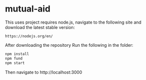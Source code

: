 # mutual-aid
This uses project requires node.js, navigate to the following site and download the latest stable version:
```
https://nodejs.org/en/
```
After downloading the repository
Run the following in the folder:

```bash
npm install
npm fund
npm start
```

Then navigate to http://localhost:3000
